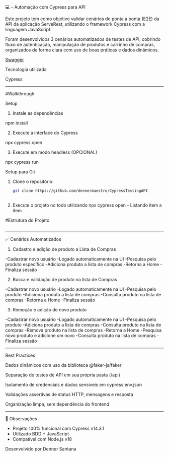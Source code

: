  💻  - Automação com Cypress para API

Este projeto tem como objetivo validar cenários de ponta a ponta (E2E) da API da aplicação ServeRest, utilizando o framework Cypress com a linguagem JavaScript.

Foram desenvolvidos 3 cenários automatizados de testes de API, cobrindo fluxo de autenticação, manipulação de produtos e carrinho de compras, organizados de forma clara com uso de boas práticas e dados dinâmicos.

[Swagger](https://serverest.dev//)



 Tecnologia utilizada
 
 Cypress

---

#Walkthrough

Setup

1. Instale as dependências 

npm install

2. Execute a interface do Cypress

npx cypress open

3. Execute em modo headless (OPCIONAL)

npx cypress run



Setup para Git

1. Clone o repositório:
   ```bash
   git clone https://github.com/dennermaestro/CypressTestingAPI
  

2. Execute o projeto no todo utilizando npx cypress open - Listando item a item


#Estrutura do Projeto

```

```

---

 ✅ Cenários Automatizados

1. Cadastro e adição de produto a Lista de Compras

-Cadastrar novo usuário
-Logado automaticamente na UI
-Pesquisa pelo produto específico
-Adiciona produto a lista de compras
-Retorna a Home
-Finaliza sessão


2. Busca e validação de produto na lista de Compras

-Cadastrar novo usuário
-Logado automaticamente na UI
-Pesquisa pelo produto
-Adiciona produto a lista de compras
-Consulta produto na lista de compras
-Retorna a Home
-Finaliza sessão


3. Remoção e adição de novo produto

-Cadastrar novo usuário
-Logado automaticamente na UI
-Pesquisa pelo produto
-Adiciona produto a lista de compras
-Consulta produto na lista de compras
-Remova produto na lista de compras
-Retorna a Home
-Pesquisa novo produto e adicione um novo
-Consulta produto na lista de compras
-Finaliza sessão



------
 Best Practices

 Dados dinâmicos com uso da biblioteca @faker-js/faker

Separação de testes de API em sua própria pasta (/api)

Isolamento de credenciais e dados sensíveis em cypress.env.json

Validações assertivas de status HTTP, mensagens e resposta

Organização limpa, sem dependência do frontend

---
📌 Observações

- Projeto 100% funcional com Cypress v14.3.1
- Utilizado BDD + JavaScript
- Compatível com Node.js v18

Desenvolvido por Denner Santana


